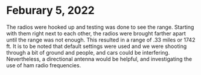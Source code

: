 # Feburary 5, 2022

The radios were hooked up and testing was done to see the range. Starting with them right next to each other, the radios were brought farther apart until the range was not enough. This resulted in a range of .33 miles or 1742 ft. It is to be noted that default settings were used and we were shooting through a bit of ground and people, and cars could be interfering. Nevertheless, a directional antenna would be helpful, and investigating the use of ham radio frequencies.
